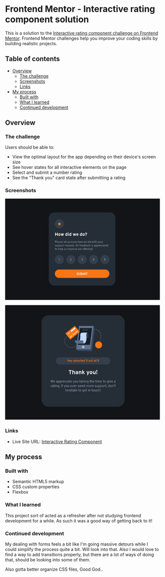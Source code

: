 # Frontend Mentor - Interactive rating component solution

This is a solution to the [Interactive rating component challenge on Frontend Mentor](https://www.frontendmentor.io/challenges/interactive-rating-component-koxpeBUmI). Frontend Mentor challenges help you improve your coding skills by building realistic projects. 

## Table of contents

- [Overview](#overview)
  - [The challenge](#the-challenge)
  - [Screenshots](#screenshot)
  - [Links](#links)
- [My process](#my-process)
  - [Built with](#built-with)
  - [What I learned](#what-i-learned)
  - [Continued development](#continued-development)


## Overview

### The challenge

Users should be able to:

- View the optimal layout for the app depending on their device's screen size
- See hover states for all interactive elements on the page
- Select and submit a number rating
- See the "Thank you" card state after submitting a rating

### Screenshots

![](./images/own_screenshot.png)

![](./images/own_screenshot_thanks.png)

### Links

- Live Site URL: [Interactive Rating Component](https://dyuboki.github.io/frontendMentor_interactiveRatingComponent/)

## My process

### Built with

- Semantic HTML5 markup
- CSS custom properties
- Flexbox

### What I learned

This project sort of acted as a refresher after not studying frontend development for a while.
As such it was a good way of getting back to it!

### Continued development

My dealing with forms feels a bit like I'm going massive detours while I could simplify the process quite a bit. Will look into that.
Also I would love to find a way to add transitions properly, but there are a lot of ways of doing that, should be looking into some of them.

Also gotta better organize CSS files, Good God..


